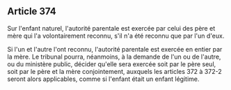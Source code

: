 Article 374
----
Sur l'enfant naturel, l'autorité parentale est exercée par celui des père et
mère qui l'a volontairement reconnu, s'il n'a été reconnu que par l'un d'eux.

Si l'un et l'autre l'ont reconnu, l'autorité parentale est exercée en entier par
la mère. Le tribunal pourra, néanmoins, à la demande de l'un ou de l'autre, ou
du ministère public, décider qu'elle sera exercée soit par le père seul, soit
par le père et la mère conjointement, auxquels les articles 372 à 372-2 seront
alors applicables, comme si l'enfant était un enfant légitime.
